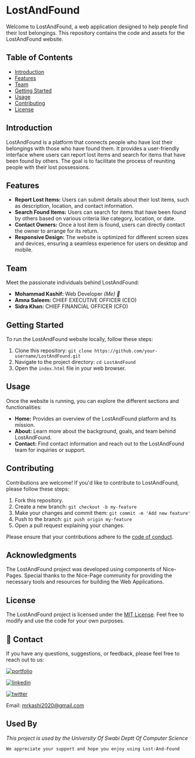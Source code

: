 # LostAndFound

Welcome to LostAndFound, a web application designed to help people find their lost belongings. This repository contains the code and assets for the LostAndFound website.

## Table of Contents
- [Introduction](#introduction)
- [Features](#features)
- [Team](#team)
- [Getting Started](#getting-started)
- [Usage](#usage)
- [Contributing](#contributing)
- [License](#license)

## Introduction
LostAndFound is a platform that connects people who have lost their belongings with those who have found them. It provides a user-friendly interface where users can report lost items and search for items that have been found by others. The goal is to facilitate the process of reuniting people with their lost possessions.

## Features
- **Report Lost Items:** Users can submit details about their lost items, such as description, location, and contact information.
- **Search Found Items:** Users can search for items that have been found by others based on various criteria like category, location, or date.
- **Contact Owners:** Once a lost item is found, users can directly contact the owner to arrange for its return.
- **Responsive Design:** The website is optimized for different screen sizes and devices, ensuring a seamless experience for users on desktop and mobile.


## Team

Meet the passionate individuals behind LostAndFound:

- **Mohammad Kashif:** Web Developer _(Me) 🤩_
- **Amna Saleem:** CHIEF EXECUTIVE OFFICER (CEO)
- **Sidra Khan:** CHIEF FINANCIAL OFFICER (CFO)

## Getting Started
To run the LostAndFound website locally, follow these steps:

1. Clone this repository: `git clone https://github.com/your-username/LostAndFound.git`
2. Navigate to the project directory: `cd LostAndFound`
3. Open the `index.html` file in your web browser.

## Usage
Once the website is running, you can explore the different sections and functionalities:

- **Home:** Provides an overview of the LostAndFound platform and its mission.
- **About:** Learn more about the background, goals, and team behind LostAndFound.
- **Contact:** Find contact information and reach out to the LostAndFound team for inquiries or support.

## Contributing
Contributions are welcome! If you'd like to contribute to LostAndFound, please follow these steps:

1. Fork this repository.
2. Create a new branch: `git checkout -b my-feature`
3. Make your changes and commit them: `git commit -m 'Add new feature'`
4. Push to the branch: `git push origin my-feature`
5. Open a pull request explaining your changes.

Please ensure that your contributions adhere to the [code of conduct](CODE_OF_CONDUCT.md).


## Acknowledgments

The LostAndFound project was developed using components of Nice-Pages. Special thanks to the Nice-Page community for providing the necessary tools and resources for building the Web Applications.


## License
The LostAndFound project is licensed under the [MIT License](LICENSE.md). Feel free to modify and use the code for your own purposes.



## 🔗 Contact
If you have any questions, suggestions, or feedback, please feel free to reach out to us:

[![portfolio](https://img.shields.io/badge/my_portfolio-000?style=for-the-badge&logo=ko-fi&logoColor=white)](https://dribbble.com/Kashif420)

[![linkedin](https://img.shields.io/badge/linkedin-0A66C2?style=for-the-badge&logo=linkedin&logoColor=white)](https://www.linkedin.com/in/mr-kashif-442146214/)

[![twitter](https://img.shields.io/badge/twitter-1DA1F2?style=for-the-badge&logo=twitter&logoColor=white)](https://twitter.com/KaxhifKhan)

Email: mrkashi2020@gmail.com

## Used By

*This project is used by the University Of Swabi Deptt Of Computer Science*


`We appreciate your support and hope you enjoy using Lost-And-Found`

